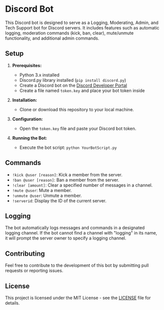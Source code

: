 # Discord Bot

This Discord bot is designed to serve as a Logging, Moderating, Admin, and Tech Support bot for Discord servers. It includes features such as automatic logging, moderation commands (kick, ban, clear), mute/unmute functionality, and additional admin commands.

## Setup

1. **Prerequisites:**
   - Python 3.x installed
   - Discord.py library installed (`pip install discord.py`)
   - Create a Discord bot on the [Discord Developer Portal](https://discord.com/developers/applications)
   - Create a file named `token.key` and place your bot token inside

2. **Installation:**
   - Clone or download this repository to your local machine.

3. **Configuration:**
   - Open the `token.key` file and paste your Discord bot token.

4. **Running the Bot:**
   - Execute the bot script: `python YourBotScript.py`

## Commands

- `!kick @user [reason]`: Kick a member from the server.
- `!ban @user [reason]`: Ban a member from the server.
- `!clear [amount]`: Clear a specified number of messages in a channel.
- `!mute @user`: Mute a member.
- `!unmute @user`: Unmute a member.
- `!serverid`: Display the ID of the current server.

## Logging

The bot automatically logs messages and commands in a designated logging channel. If the bot cannot find a channel with "logging" in its name, it will prompt the server owner to specify a logging channel.

## Contributing

Feel free to contribute to the development of this bot by submitting pull requests or reporting issues.

## License

This project is licensed under the MIT License - see the [LICENSE](LICENSE) file for details.
